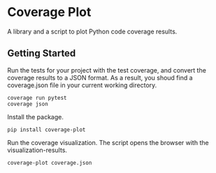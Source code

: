 # Coverage Plot

A library and a script to plot Python code coverage results.

## Getting Started

Run the tests for your project with the test coverage, and convert the coverage results to a JSON format. As a result, you shoud find a coverage.json file in your current working directory.

```
coverage run pytest
coverage json
```

Install the package.

```
pip install coverage-plot
```

Run the coverage visualization. The script opens the browser with the visualization-results.

```
coverage-plot coverage.json
```
